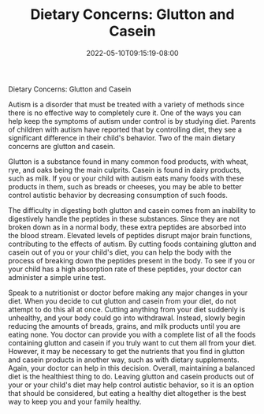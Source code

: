 ﻿---
title: "Dietary Concerns: Glutton and Casein"
date: 2022-05-10T09:15:19-08:00
description: "Text Tips for Web Success"
featured_image: "/images/Text.jpg"
tags: ["Text"]
---

Dietary Concerns: Glutton and Casein

Autism is a disorder that must be treated with a variety of methods since there is no effective way to completely cure it. One of the ways you can help keep the symptoms of autism under control is by studying diet. Parents of children with autism have reported that by controlling diet, they see a significant difference in their child's behavior. Two of the main dietary concerns are glutton and casein.

Glutton is a substance found in many common food products, with wheat, rye, and oaks being the main culprits. Casein is found in dairy products, such as milk. If you or your child with autism eats many foods with these products in them, such as breads or cheeses, you may be able to better control autistic behavior by decreasing consumption of such foods.

The difficulty in digesting both glutton and casein comes from an inability to digestively handle the peptides in these substances. Since they are not broken down as in a normal body, these extra peptides are absorbed into the blood stream. Elevated levels of peptides disrupt major brain functions, contributing to the effects of autism. By cutting foods containing glutton and casein out of you or your child's diet, you can help the body with the process of breaking down the peptides present in the body. To see if you or your child has a high absorption rate of these peptides, your doctor can administer a simple urine test. 

Speak to a nutritionist or doctor before making any major changes in your diet. When you decide to cut glutton and casein from your diet, do not attempt to do this all at once. Cutting anything from your diet suddenly is unhealthy, and your body could go into withdrawal. Instead, slowly begin reducing the amounts of breads, grains, and milk products until you are eating none. You doctor can provide you with a complete list of all the foods containing glutton and casein if you truly want to cut them all from your diet. However, it may be necessary to get the nutrients that you find in glutton and casein products in another way, such as with dietary supplements. Again, your doctor can help in this decision. Overall, maintaining a balanced diet is the healthiest thing to do. Leaving glutton and casein products out of your or your child's diet may help control autistic behavior, so it is an option that should be considered, but eating a healthy diet altogether is the best way to keep you and your family healthy. 

